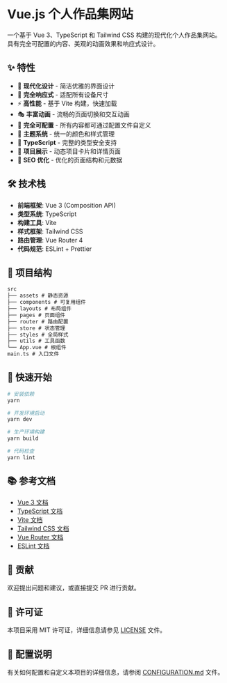 # Vue.js 个人作品集网站

一个基于 Vue 3、TypeScript 和 Tailwind CSS 构建的现代化个人作品集网站。具有完全可配置的内容、美观的动画效果和响应式设计。

## ✨ 特性

- 🎨 **现代化设计** - 简洁优雅的界面设计
- 📱 **完全响应式** - 适配所有设备尺寸
- ⚡ **高性能** - 基于 Vite 构建，快速加载
- 🎭 **丰富动画** - 流畅的页面切换和交互动画
- 🔧 **完全可配置** - 所有内容都可通过配置文件自定义
- 🌈 **主题系统** - 统一的颜色和样式管理
- 📝 **TypeScript** - 完整的类型安全支持
- 🚀 **项目展示** - 动态项目卡片和详情页面
- 🎯 **SEO 优化** - 优化的页面结构和元数据

## 🛠️ 技术栈

- **前端框架**: Vue 3 (Composition API)
- **类型系统**: TypeScript
- **构建工具**: Vite
- **样式框架**: Tailwind CSS
- **路由管理**: Vue Router 4
- **代码规范**: ESLint + Prettier

## 📁 项目结构

```markdown
src
├── assets # 静态资源
├── components # 可复用组件
├── layouts # 布局组件
├── pages # 页面组件
├── router # 路由配置
├── store # 状态管理
├── styles # 全局样式
├── utils # 工具函数
└── App.vue # 根组件
main.ts # 入口文件
```

## 🚀 快速开始

```sh
# 安装依赖
yarn

# 开发环境启动
yarn dev

# 生产环境构建
yarn build

# 代码检查
yarn lint
```

## 📚 参考文档

- [Vue 3 文档](https://v3.vuejs.org/)
- [TypeScript 文档](https://www.typescriptlang.org/docs/)
- [Vite 文档](https://vitejs.dev/guide/)
- [Tailwind CSS 文档](https://tailwindcss.com/docs)
- [Vue Router 文档](https://router.vuejs.org/)
- [ESLint 文档](https://eslint.org/docs/user-guide/getting-started)

## 🤝 贡献

欢迎提出问题和建议，或直接提交 PR 进行贡献。

## 📄 许可证

本项目采用 MIT 许可证，详细信息请参见 [LICENSE](./LICENSE) 文件。

## 📖 配置说明

有关如何配置和自定义本项目的详细信息，请参阅 [CONFIGURATION.md](./CONFIGURATION.md) 文件。
